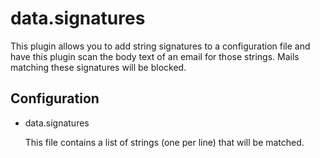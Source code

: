# data.signatures

This plugin allows you to add string signatures to a configuration file and
have this plugin scan the body text of an email for those strings. Mails
matching these signatures will be blocked.

## Configuration

- data.signatures

  This file contains a list of strings (one per line) that will be matched.
